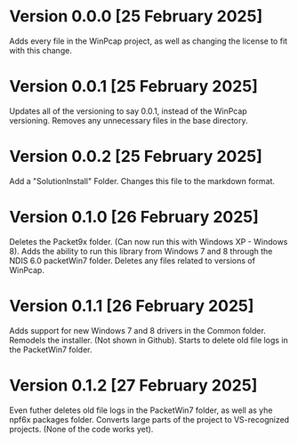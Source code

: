 # Version 0.0.0 [25 February 2025]

Adds every file in the WinPcap project, as well as changing the license to fit with this change.

# Version 0.0.1 [25 February 2025]

Updates all of the versioning to say 0.0.1, instead of the WinPcap versioning.
Removes any unnecessary files in the base directory.

# Version 0.0.2 [25 February 2025]

Add a "SolutionInstall" Folder.
Changes this file to the markdown format.

# Version 0.1.0 [26 February 2025]

Deletes the Packet9x folder. (Can now run this with Windows XP - Windows 8).
Adds the ability to run this library from Windows 7 and 8 through the NDIS 6.0 packetWin7 folder.
Deletes any files related to versions of WinPcap.

# Version 0.1.1 [26 February 2025]

Adds support for new Windows 7 and 8 drivers in the Common folder.
Remodels the installer. (Not shown in Github).
Starts to delete old file logs in the PacketWin7 folder.

# Version 0.1.2 [27 February 2025]

Even futher deletes old file logs in the PacketWin7 folder, as well as yhe npf6x packages folder.
Converts large parts of the project to VS-recognized projects. (None of the code works yet).

